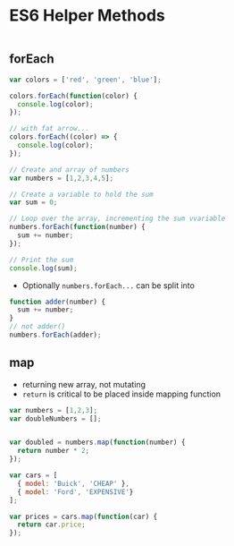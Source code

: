 # ES6 Helper Methods

```javascript
```

## forEach


```javascript
var colors = ['red', 'green', 'blue'];

colors.forEach(function(color) {
  console.log(color);
});

// with fat arrow...
colors.forEach((color) => {
  console.log(color);
});
```

```javascript
// Create and array of numbers
var numbers = [1,2,3,4,5];

// Create a variable to hold the sum
var sum = 0;

// Loop over the array, incrementing the sum vvariable
numbers.forEach(function(number) {
  sum += number;
});

// Print the sum
console.log(sum);
```

- Optionally `numbers.forEach...` can be split into

```javascript
function adder(number) {
  sum += number;
}
// not adder()
numbers.forEach(adder);
```

## map
 
- returning new array, not mutating
- `return` is critical to be placed inside mapping function

```javascript
var numbers = [1,2,3];
var doubleNumbers = [];


var doubled = numbers.map(function(number) {
  return number * 2;
});
```

```javascript
var cars = [
  { model: 'Buick', 'CHEAP' },
  { model: 'Ford', 'EXPENSIVE'}
];

var prices = cars.map(function(car) { 
  return car.price;
});
```


